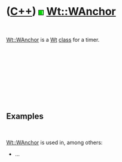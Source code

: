 
 

 

 

 

 

([C++](Cpp.md)) ![Wt](PicWt.png) [Wt::WAnchor](CppWAnchor.md)
===============================================================

 

[Wt::WAnchor](CppWAnchor.md) is a [Wt](CppWt.md) [class](CppClass.md)
for a timer.

 

 

 

 

 

Examples
--------

 

[Wt::WAnchor](CppWAnchor.md) is used in, among others:

-   ...

 

 

 

 

 

 


